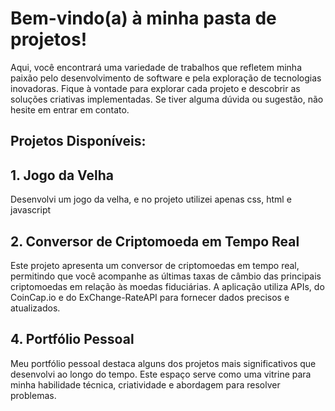 
# Bem-vindo(a) à minha pasta de projetos! 
Aqui, você encontrará uma variedade de trabalhos que refletem
minha paixão pelo desenvolvimento de software e pela exploração de tecnologias inovadoras. Fique à 
vontade para explorar cada projeto e descobrir as soluções criativas implementadas. Se tiver alguma
dúvida ou sugestão, não hesite em entrar em contato.

## **Projetos Disponíveis:**

## **1. Jogo da Velha**
Desenvolvi um jogo da velha, e no projeto utilizei apenas css, html e javascript


## **2. Conversor de Criptomoeda em Tempo Real**
Este projeto apresenta um conversor de criptomoedas em tempo real, permitindo que você acompanhe as
últimas taxas de câmbio das principais criptomoedas em relação às moedas fiduciárias. A aplicação utiliza APIs,
do CoinCap.io e do ExChange-RateAPI para fornecer dados precisos e atualizados.


## **4. Portfólio Pessoal**
Meu portfólio pessoal destaca alguns dos projetos mais significativos que desenvolvi ao longo do tempo.
Este espaço serve como uma vitrine para minha habilidade técnica, criatividade e abordagem para resolver problemas.
